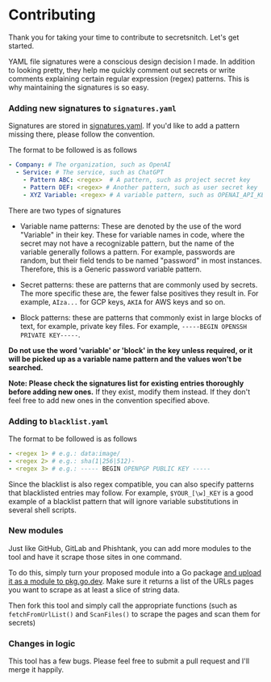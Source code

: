 # Contributing

Thank you for taking your time to contribute to secretsnitch. Let's get started.

YAML file signatures were a conscious design decision I made. In addition to looking pretty, they help me quickly comment out secrets or write comments explaining certain regular expression (regex) patterns. This is why maintaining the signatures is so easy.

### Adding new signatures to `signatures.yaml`

Signatures are stored in [signatures.yaml](signatures.yaml). If you'd like to add a pattern missing there, please follow the convention.

The format to be followed is as follows

```yaml
- Company: # The organization, such as OpenAI
  - Service: # The service, such as ChatGPT
    - Pattern ABC: <regex>  # A pattern, such as project secret key
    - Pattern DEF: <regex> # Another pattern, such as user secret key
    - XYZ Variable: <regex> # A variable pattern, such as OPENAI_API_KEY
```

There are two types of signatures 

- Variable name patterns: These are denoted by the use of the word "Variable" in their key. These for variable names in code, where the secret may not have a recognizable pattern, but the name of the variable generally follows a pattern.
For example, passwords are random, but their field tends to be named "password" in most instances. Therefore, this is a Generic password variable pattern.

- Secret patterns: these are patterns that are commonly used by secrets. The more specific these are, the fewer false positives they result in.
For example, `AIza...` for GCP keys, `AKIA` for AWS keys and so on.

- Block patterns: these are patterns that commonly exist in large blocks of text, for example, private key files.
For example, `-----BEGIN OPENSSH PRIVATE KEY-----`.

**Do not use the word 'variable' or 'block' in the key unless required, or it will be picked up as a variable name pattern and the values won't be searched.**

**Note: Please check the signatures list for existing entries thoroughly before adding new ones.** If they exist, modify them instead. If they don't feel free to add new ones in the convention specified above.

### Adding to `blacklist.yaml`

The format to be followed is as follows

```yaml
- <regex 1> # e.g.: data:image/
- <regex 2> # e.g.: sha(1|256|512)-
- <regex 3> # e.g.: ----- BEGIN OPENPGP PUBLIC KEY -----
```

Since the blacklist is also regex compatible, you can also specify patterns that blacklisted entries may follow. For example, `$YOUR_[\w]_KEY` is a good example of a blacklist pattern that will ignore variable substitutions in several shell scripts.

### New modules

Just like GitHub, GitLab and Phishtank, you can add more modules to the tool and have it scrape those sites in one command.

To do this, simply turn your proposed module into a Go package [and upload it as a module to pkg.go.dev](https://go.dev/doc/modules/publishing). Make sure it returns a list of the URLs pages you want to scrape as at least a slice of string data.

Then fork this tool and simply call the appropriate functions (such as `fetchFromUrlList()` and `ScanFiles()` to scrape the pages and scan them for secrets)

### Changes in logic

This tool has a few bugs. Please feel free to submit a pull request and I'll merge it happily.
